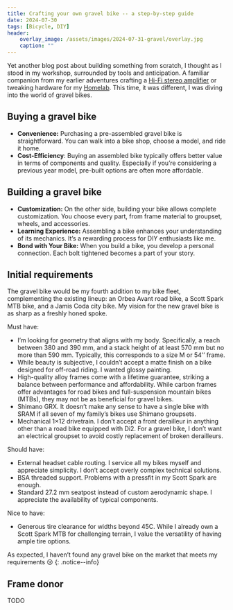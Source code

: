 ```yaml
---
title: Crafting your own gravel bike -- a step-by-step guide
date: 2024-07-30
tags: [Bicycle, DIY]
header:
    overlay_image: /assets/images/2024-07-31-gravel/overlay.jpg
    caption: ""
---
```


Yet another blog post about building something from scratch, I thought as I stood in my workshop, surrounded by tools and anticipation.
A familiar companion from my earlier adventures crafting a [Hi-Fi stereo amplifier](http://mkuthan.github.io/blog/2024/05/30/amplifier/) or tweaking hardware for my [Homelab](http://mkuthan.github.io/tags/#homelab).
This time, it was different, I was diving into the world of gravel bikes.

## Buying a gravel bike

* **Convenience:**
Purchasing a pre-assembled gravel bike is straightforward.
You can walk into a bike shop, choose a model, and ride it home.
* **Cost-Efficiency**:
Buying an assembled bike typically offers better value in terms of components and quality. Especially if you’re considering a previous year model, pre-built options are often more affordable.

## Building a gravel bike

* **Customization:**
On the other side, building your bike allows complete customization.
You choose every part, from frame material to groupset, wheels, and accessories.
* **Learning Experience:**
Assembling a bike enhances your understanding of its mechanics. It’s a rewarding process for DIY enthusiasts like me.
* **Bond with Your Bike:**
When you build a bike, you develop a personal connection.
Each bolt tightened becomes a part of your story.

## Initial requirements

The gravel bike would be my fourth addition to my bike fleet, complementing the existing lineup: an Orbea Avant road bike, a Scott Spark MTB bike, and a Jamis Coda city bike.
My vision for the new gravel bike is as sharp as a freshly honed spoke.

Must have:

* I’m looking for geometry that aligns with my body. Specifically, a reach between 380 and 390 mm, and a stack height of at least 570 mm but no more than 590 mm. Typically, this corresponds to a size M or 54’’ frame.
* While beauty is subjective, I couldn’t accept a matte finish on a bike designed for off-road riding. I wanted glossy painting.
* High-quality alloy frames come with a lifetime guarantee, striking a balance between performance and affordability. While carbon frames offer advantages for road bikes and full-suspension mountain bikes (MTBs), they may not be as beneficial for gravel bikes.
* Shimano GRX. It doesn’t make any sense to have a single bike with SRAM if all seven of my family’s bikes use Shimano groupsets.
* Mechanical 1×12 drivetrain. I don’t accept a front derailleur in anything other than a road bike equipped with Di2. For a gravel bike, I don’t want an electrical groupset to avoid costly replacement of broken derailleurs.

Should have:

* External headset cable routing. I service all my bikes myself and appreciate simplicity.
I don’t accept overly complex technical solutions.
* BSA threaded support. Problems with a pressfit in my Scott Spark are enough.
* Standard 27.2 mm seatpost instead of custom aerodynamic shape.
I appreciate the availability of typical components.

Nice to have:

* Generous tire clearance for widths beyond 45C. While I already own a Scott Spark MTB for challenging terrain, I value the versatility of having ample tire options.

As expected, I haven’t found any gravel bike on the market that meets my requirements 😢
{: .notice--info}

## Frame donor

TODO

